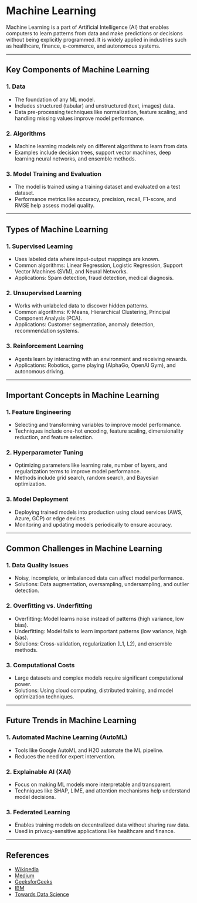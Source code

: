 # Machine Learning

Machine Learning is a part of Artificial Intelligence (AI) that enables computers to learn patterns from data and make predictions or decisions without being explicitly programmed. It is widely applied in industries such as healthcare, finance, e-commerce, and autonomous systems.

---

## Key Components of Machine Learning

### 1. **Data**
- The foundation of any ML model.
- Includes structured (tabular) and unstructured (text, images) data.
- Data pre-processing techniques like normalization, feature scaling, and handling missing values improve model performance.

### 2. **Algorithms**
- Machine learning models rely on different algorithms to learn from data.
- Examples include decision trees, support vector machines, deep learning neural networks, and ensemble methods.

### 3. **Model Training and Evaluation**
- The model is trained using a training dataset and evaluated on a test dataset.
- Performance metrics like accuracy, precision, recall, F1-score, and RMSE help assess model quality.

---

## Types of Machine Learning

### 1. **Supervised Learning**
- Uses labeled data where input-output mappings are known.
- Common algorithms: Linear Regression, Logistic Regression, Support Vector Machines (SVM), and Neural Networks.
- Applications: Spam detection, fraud detection, medical diagnosis.

### 2. **Unsupervised Learning**
- Works with unlabeled data to discover hidden patterns.
- Common algorithms: K-Means, Hierarchical Clustering, Principal Component Analysis (PCA).
- Applications: Customer segmentation, anomaly detection, recommendation systems.

### 3. **Reinforcement Learning**
- Agents learn by interacting with an environment and receiving rewards.
- Applications: Robotics, game playing (AlphaGo, OpenAI Gym), and autonomous driving.

---

## Important Concepts in Machine Learning

### 1. **Feature Engineering**
- Selecting and transforming variables to improve model performance.
- Techniques include one-hot encoding, feature scaling, dimensionality reduction, and feature selection.

### 2. **Hyperparameter Tuning**
- Optimizing parameters like learning rate, number of layers, and regularization terms to improve model performance.
- Methods include grid search, random search, and Bayesian optimization.

### 3. **Model Deployment**
- Deploying trained models into production using cloud services (AWS, Azure, GCP) or edge devices.
- Monitoring and updating models periodically to ensure accuracy.

---

## Common Challenges in Machine Learning

### 1. **Data Quality Issues**
- Noisy, incomplete, or imbalanced data can affect model performance.
- Solutions: Data augmentation, oversampling, undersampling, and outlier detection.

### 2. **Overfitting vs. Underfitting**
- Overfitting: Model learns noise instead of patterns (high variance, low bias).
- Underfitting: Model fails to learn important patterns (low variance, high bias).
- Solutions: Cross-validation, regularization (L1, L2), and ensemble methods.

### 3. **Computational Costs**
- Large datasets and complex models require significant computational power.
- Solutions: Using cloud computing, distributed training, and model optimization techniques.

---

## Future Trends in Machine Learning

### 1. **Automated Machine Learning (AutoML)**
- Tools like Google AutoML and H2O automate the ML pipeline.
- Reduces the need for expert intervention.

### 2. **Explainable AI (XAI)**
- Focus on making ML models more interpretable and transparent.
- Techniques like SHAP, LIME, and attention mechanisms help understand model decisions.

### 3. **Federated Learning**
- Enables training models on decentralized data without sharing raw data.
- Used in privacy-sensitive applications like healthcare and finance.

---

## References
- [Wikipedia](https://en.wikipedia.org/wiki/Machine_learning)
- [Medium](https://medium.com/)
- [GeeksforGeeks](https://www.geeksforgeeks.org/)
- [IBM](https://www.ibm.com/cloud/learn/machine-learning)
- [Towards Data Science](https://towardsdatascience.com/)
